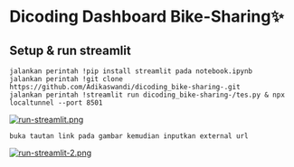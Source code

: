 # Dicoding Dashboard Bike-Sharing✨

## Setup & run streamlit
```
jalankan perintah !pip install streamlit pada notebook.ipynb
jalankan perintah !git clone https://github.com/Adikaswandi/dicoding_bike-sharing-.git
jalankan perintah !streamlit run dicoding_bike-sharing-/tes.py & npx localtunnel --port 8501 

```
[![run-streamlit.png](https://i.postimg.cc/RZzsKh4k/run-streamlit.png)](https://postimg.cc/SJDfpyXd)

```
buka tautan link pada gambar kemudian inputkan external url
```
[![run-streamlit-2.png](https://i.postimg.cc/Pr6brqNb/run-streamlit-2.png)](https://postimg.cc/9r7wLCdz)
